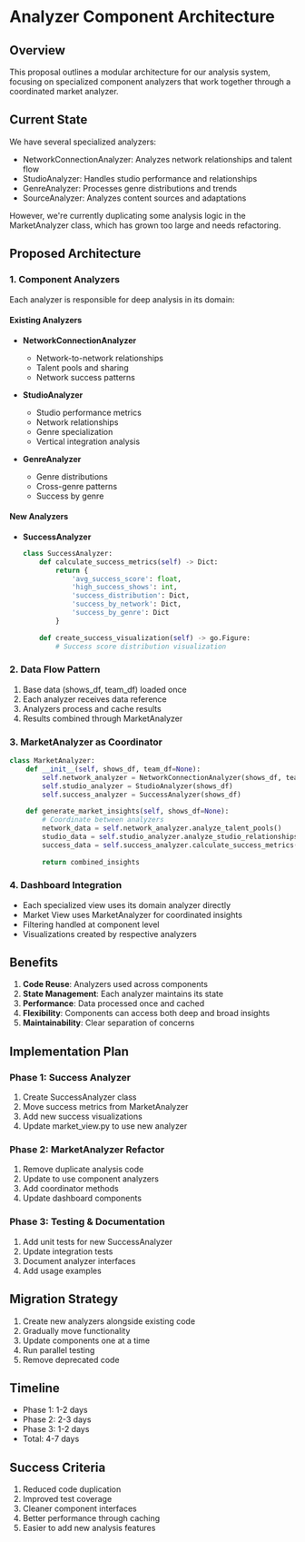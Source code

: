 # Analyzer Component Architecture

## Overview
This proposal outlines a modular architecture for our analysis system, focusing on specialized component analyzers that work together through a coordinated market analyzer.

## Current State
We have several specialized analyzers:
- NetworkConnectionAnalyzer: Analyzes network relationships and talent flow
- StudioAnalyzer: Handles studio performance and relationships
- GenreAnalyzer: Processes genre distributions and trends
- SourceAnalyzer: Analyzes content sources and adaptations

However, we're currently duplicating some analysis logic in the MarketAnalyzer class, which has grown too large and needs refactoring.

## Proposed Architecture

### 1. Component Analyzers
Each analyzer is responsible for deep analysis in its domain:

#### Existing Analyzers
- **NetworkConnectionAnalyzer**
  - Network-to-network relationships
  - Talent pools and sharing
  - Network success patterns
  
- **StudioAnalyzer**
  - Studio performance metrics
  - Network relationships
  - Genre specialization
  - Vertical integration analysis

- **GenreAnalyzer**
  - Genre distributions
  - Cross-genre patterns
  - Success by genre

#### New Analyzers
- **SuccessAnalyzer**
  ```python
  class SuccessAnalyzer:
      def calculate_success_metrics(self) -> Dict:
          return {
              'avg_success_score': float,
              'high_success_shows': int,
              'success_distribution': Dict,
              'success_by_network': Dict,
              'success_by_genre': Dict
          }
      
      def create_success_visualization(self) -> go.Figure:
          # Success score distribution visualization
  ```

### 2. Data Flow Pattern
1. Base data (shows_df, team_df) loaded once
2. Each analyzer receives data reference
3. Analyzers process and cache results
4. Results combined through MarketAnalyzer

### 3. MarketAnalyzer as Coordinator
```python
class MarketAnalyzer:
    def __init__(self, shows_df, team_df=None):
        self.network_analyzer = NetworkConnectionAnalyzer(shows_df, team_df)
        self.studio_analyzer = StudioAnalyzer(shows_df)
        self.success_analyzer = SuccessAnalyzer(shows_df)
        
    def generate_market_insights(self, shows_df=None):
        # Coordinate between analyzers
        network_data = self.network_analyzer.analyze_talent_pools()
        studio_data = self.studio_analyzer.analyze_studio_relationships()
        success_data = self.success_analyzer.calculate_success_metrics()
        
        return combined_insights
```

### 4. Dashboard Integration
- Each specialized view uses its domain analyzer directly
- Market View uses MarketAnalyzer for coordinated insights
- Filtering handled at component level
- Visualizations created by respective analyzers

## Benefits
1. **Code Reuse**: Analyzers used across components
2. **State Management**: Each analyzer maintains its state
3. **Performance**: Data processed once and cached
4. **Flexibility**: Components can access both deep and broad insights
5. **Maintainability**: Clear separation of concerns

## Implementation Plan

### Phase 1: Success Analyzer
1. Create SuccessAnalyzer class
2. Move success metrics from MarketAnalyzer
3. Add new success visualizations
4. Update market_view.py to use new analyzer

### Phase 2: MarketAnalyzer Refactor
1. Remove duplicate analysis code
2. Update to use component analyzers
3. Add coordinator methods
4. Update dashboard components

### Phase 3: Testing & Documentation
1. Add unit tests for new SuccessAnalyzer
2. Update integration tests
3. Document analyzer interfaces
4. Add usage examples

## Migration Strategy
1. Create new analyzers alongside existing code
2. Gradually move functionality
3. Update components one at a time
4. Run parallel testing
5. Remove deprecated code

## Timeline
- Phase 1: 1-2 days
- Phase 2: 2-3 days
- Phase 3: 1-2 days
- Total: 4-7 days

## Success Criteria
1. Reduced code duplication
2. Improved test coverage
3. Cleaner component interfaces
4. Better performance through caching
5. Easier to add new analysis features
